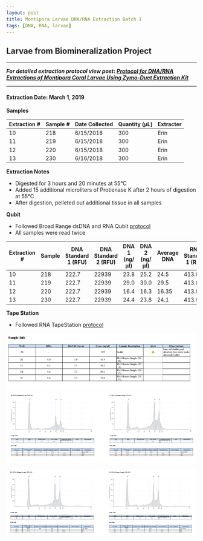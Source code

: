 ```yaml
---
layout: post
title: Montipora Larvae DNA/RNA Extraction Batch 1
tags: [DNA, RNA, larvae]
---
```


## Larvae from Biomineralization Project

--- 
***For detailed extraction protocol view post: [Protocol for DNA/RNA Extractions of Montipora Coral Larvae Using Zymo-Duet Extraction Kit](https://echille.github.io/E.-Chille-Open-Lab-Notebook/Protocol-for-DNA-RNA-Extractions-of-Montipora-Coral-Larvae-Using-Zymo-Duet-Extraction-Kit/)***

---


#### Extraction Date: March 1, 2019
**Samples**

|Extraction #|Sample #|Date Collected|Quantity (µL)|Extracter|
|------------|-----|-------|------|------|
|10|218|6/15/2018|300|Erin|
|11|219|6/15/2018|300|Erin|
|12|220|6/15/2018|300|Erin|
|13|230|6/16/2018|300|Erin|

**Extraction Notes**
- Digested for 3 hours and 20 minutes at 55°C
- Added 15 additional microliters of Protienase K after 2 hours of digestion at 55°C
- After digestion, pelleted out additional tissue in all samples

**Qubit**  
- Followed Broad Range dsDNA and RNA Qubit [protocol](https://meschedl.github.io/MESPutnam_Open_Lab_Notebook/Qubit-Protocol/)
- All samples were read twice 

|Extraction #|Sample|DNA Standard 1 (RFU)|DNA Standard 2 (RFU)|DNA 1 (ng/µl)|DNA 2 (ng/µl)|Average DNA| RNA Standard 1 (RFU)| RNA Standard 2 (RFU)| RNA 1 (ng/µl)|RNA 2 (ng/ul)|Average RNA|
|-------|------|----------|----------|-------------|-------------|-------------|-------------|----|----|----|----|
|10|218|222.7|22939|23.8|25.2|24.5|413.8|11515|97.8|102.0| 99.9|
|11|219|222.7|22939|29.0|30.0|29.5|413.8|11515|139.0|137.0|138.0|
|12|220|222.7|22939|16.4|16.3|16.35|413.8|11515|77.8|77.6|77.7|
|13|230|222.7|22939|24.4|23.8|24.1|413.8|11515|92.4|94.8|93.6|

**Tape Station**
- Followed RNA TapeStation [protocol](https://meschedl.github.io/MESPutnam_Open_Lab_Notebook/RNA-TapeStation-Protocol/)

![TS-Batch-1-sample-info.png](https://raw.githubusercontent.com/echille/E.-Chille-Open-Lab-Notebook/master/images/TS-Batch-1-sample-info.png)
![TS-Batch-1-sample-218-219.png](https://raw.githubusercontent.com/echille/E.-Chille-Open-Lab-Notebook/master/images/Screen1.png)

![TS-Batch-1-sample-220-230.png](https://raw.githubusercontent.com/echille/E.-Chille-Open-Lab-Notebook/master/images/Screen2.png)


